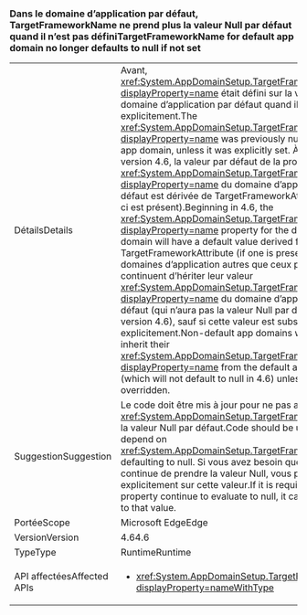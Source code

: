### <a name="targetframeworkname-for-default-app-domain-no-longer-defaults-to-null-if-not-set"></a><span data-ttu-id="7f68b-101">Dans le domaine d’application par défaut, TargetFrameworkName ne prend plus la valeur Null par défaut quand il n’est pas défini</span><span class="sxs-lookup"><span data-stu-id="7f68b-101">TargetFrameworkName for default app domain no longer defaults to null if not set</span></span>

|   |   |
|---|---|
|<span data-ttu-id="7f68b-102">Détails</span><span class="sxs-lookup"><span data-stu-id="7f68b-102">Details</span></span>|<span data-ttu-id="7f68b-103">Avant, <xref:System.AppDomainSetup.TargetFrameworkName?displayProperty=name> était défini sur la valeur Null dans le domaine d’application par défaut quand il n’était pas défini explicitement.</span><span class="sxs-lookup"><span data-stu-id="7f68b-103">The <xref:System.AppDomainSetup.TargetFrameworkName?displayProperty=name> was previously null in the default app domain, unless it was explicitly set.</span></span> <span data-ttu-id="7f68b-104">À compter de la version 4.6, la valeur par défaut de la propriété <xref:System.AppDomainSetup.TargetFrameworkName?displayProperty=name> du domaine d’application par défaut est dérivée de TargetFrameworkAttribute (si celui-ci est présent).</span><span class="sxs-lookup"><span data-stu-id="7f68b-104">Beginning in 4.6, the <xref:System.AppDomainSetup.TargetFrameworkName?displayProperty=name> property for the default app domain will have a default value derived from the TargetFrameworkAttribute (if one is present).</span></span> <span data-ttu-id="7f68b-105">Les domaines d’application autres que ceux par défaut continuent d’hériter leur valeur <xref:System.AppDomainSetup.TargetFrameworkName?displayProperty=name> du domaine d’application par défaut (qui n’aura pas la valeur Null par défaut dans la version 4.6), sauf si cette valeur est substituée explicitement.</span><span class="sxs-lookup"><span data-stu-id="7f68b-105">Non-default app domains will continue to inherit their <xref:System.AppDomainSetup.TargetFrameworkName?displayProperty=name> from the default app domain (which will not default to null in 4.6) unless it is explicitly overridden.</span></span>|
|<span data-ttu-id="7f68b-106">Suggestion</span><span class="sxs-lookup"><span data-stu-id="7f68b-106">Suggestion</span></span>|<span data-ttu-id="7f68b-107">Le code doit être mis à jour pour ne pas attendre que <xref:System.AppDomainSetup.TargetFrameworkName> ait la valeur Null par défaut.</span><span class="sxs-lookup"><span data-stu-id="7f68b-107">Code should be updated to not depend on <xref:System.AppDomainSetup.TargetFrameworkName> defaulting to null.</span></span> <span data-ttu-id="7f68b-108">Si vous avez besoin que cette propriété continue de prendre la valeur Null, vous pouvez la définir explicitement sur cette valeur.</span><span class="sxs-lookup"><span data-stu-id="7f68b-108">If it is required that this property continue to evaluate to null, it can be explicitly set to that value.</span></span>|
|<span data-ttu-id="7f68b-109">Portée</span><span class="sxs-lookup"><span data-stu-id="7f68b-109">Scope</span></span>|<span data-ttu-id="7f68b-110">Microsoft Edge</span><span class="sxs-lookup"><span data-stu-id="7f68b-110">Edge</span></span>|
|<span data-ttu-id="7f68b-111">Version</span><span class="sxs-lookup"><span data-stu-id="7f68b-111">Version</span></span>|<span data-ttu-id="7f68b-112">4.6</span><span class="sxs-lookup"><span data-stu-id="7f68b-112">4.6</span></span>|
|<span data-ttu-id="7f68b-113">Type</span><span class="sxs-lookup"><span data-stu-id="7f68b-113">Type</span></span>|<span data-ttu-id="7f68b-114">Runtime</span><span class="sxs-lookup"><span data-stu-id="7f68b-114">Runtime</span></span>|
|<span data-ttu-id="7f68b-115">API affectées</span><span class="sxs-lookup"><span data-stu-id="7f68b-115">Affected APIs</span></span>|<ul><li><xref:System.AppDomainSetup.TargetFrameworkName?displayProperty=nameWithType></li></ul>|

